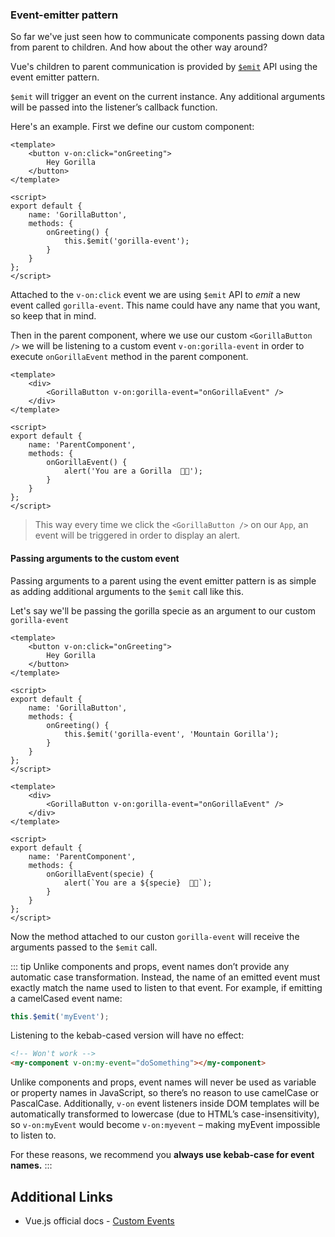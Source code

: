 ### Event-emitter pattern

So far we've just seen how to communicate components passing down data from parent to children. And how about the other way around?

Vue's children to parent communication is provided by [`$emit`](https://vuejs.org/v2/api/#vm-emit) API using the event emitter pattern.

`$emit` will trigger an event on the current instance. Any additional arguments will be passed into the listener’s callback function.

Here's an example. First we define our custom component:

```vue
<template>
	<button v-on:click="onGreeting">
		Hey Gorilla
	</button>
</template>

<script>
export default {
	name: 'GorillaButton',
	methods: {
		onGreeting() {
			this.$emit('gorilla-event');
		}
	}
};
</script>
```

Attached to the `v-on:click` event we are using `$emit` API to _emit_ a new event called `gorilla-event`. This name could have any name that you want, so keep that in mind.

Then in the parent component, where we use our custom `<GorillaButton />` we will be listening to a custom event `v-on:gorilla-event` in order to execute `onGorillaEvent` method in the parent component.

```vue
<template>
	<div>
		<GorillaButton v-on:gorilla-event="onGorillaEvent" />
	</div>
</template>

<script>
export default {
	name: 'ParentComponent',
	methods: {
		onGorillaEvent() {
			alert('You are a Gorilla  🦍🦍');
		}
	}
};
</script>
```

> This way every time we click the `<GorillaButton />` on our `App`, an event will be triggered in order to display an alert.

#### Passing arguments to the custom event

Passing arguments to a parent using the event emitter pattern is as simple as adding additional arguments to the `$emit` call like this.

Let's say we'll be passing the gorilla specie as an argument to our custom `gorilla-event`

```vue
<template>
	<button v-on:click="onGreeting">
		Hey Gorilla
	</button>
</template>

<script>
export default {
	name: 'GorillaButton',
	methods: {
		onGreeting() {
			this.$emit('gorilla-event', 'Mountain Gorilla');
		}
	}
};
</script>
```

```vue
<template>
	<div>
		<GorillaButton v-on:gorilla-event="onGorillaEvent" />
	</div>
</template>

<script>
export default {
	name: 'ParentComponent',
	methods: {
		onGorillaEvent(specie) {
			alert(`You are a ${specie}  🦍🦍`);
		}
	}
};
</script>
```

Now the method attached to our custon `gorilla-event` will receive the arguments passed to the `$emit` call.

::: tip
Unlike components and props, event names don’t provide any automatic case transformation. Instead, the name of an emitted event must exactly match the name used to listen to that event. For example, if emitting a camelCased event name:

```javascript
this.$emit('myEvent');
```

Listening to the kebab-cased version will have no effect:

```HTML
<!-- Won't work -->
<my-component v-on:my-event="doSomething"></my-component>
```

Unlike components and props, event names will never be used as variable or property names in JavaScript, so there’s no reason to use camelCase or PascalCase. Additionally, `v-on` event listeners inside DOM templates will be automatically transformed to lowercase (due to HTML’s case-insensitivity), so `v-on:myEvent` would become `v-on:myevent` – making myEvent impossible to listen to.

For these reasons, we recommend you **always use kebab-case for event names.**
:::

## Additional Links

- Vue.js official docs - [Custom Events](https://vuejs.org/v2/guide/components-custom-events.html)
